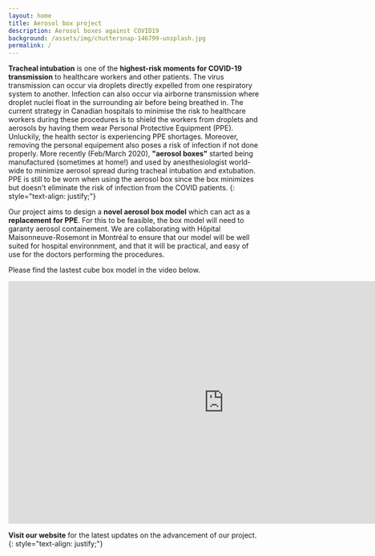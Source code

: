 ```yaml
---
layout: home
title: Aerosol box project
description: Aerosol boxes against COVID19
background: /assets/img/chuttersnap-146799-unsplash.jpg
permalink: /
---
```


**Tracheal intubation** is one of the **highest-risk moments for COVID-19 transmission** to healthcare workers and other patients. The virus transmission can occur via droplets directly expelled from one respiratory system to another. Infection can also occur via airborne transmission where droplet nuclei float in the surrounding air before being breathed in. The current strategy in Canadian hospitals to minimise the risk to healthcare workers during these procedures is to shield the workers from droplets and aerosols by having them wear Personal Protective Equipment (PPE). Unluckily, the health sector is experiencing PPE shortages. Moreover, removing the personal equipement also poses a risk of infection if not done properly. More recently (Feb/March 2020), **"aerosol boxes"** started being manufactured (sometimes at home!) and used by anesthesiologist world-wide to minimize aerosol spread during tracheal intubation and extubation. PPE is still to be worn when using the aerosol box since the box minimizes but doesn't eliminate the risk of infection from the COVID patients.
{: style="text-align: justify;"}

Our project aims to design a **novel aerosol box model** which can act as a **replacement for PPE**. For this to be feasible, the box model will need to garanty aerosol containement. We are collaborating with Hôpital Maisonneuve-Rosemont in Montréal to ensure that our model will be well suited for hospital environnment, and that it will be practical, and easy of use for the doctors performing the procedures. 

Please find the lastest cube box model in the video below.
<iframe width="860" height="484" src="https://www.youtube.com/embed/1wCNkO-IgIw" frameborder="0" allow="accelerometer; autoplay; clipboard-write; encrypted-media; gyroscope; picture-in-picture" allowfullscreen></iframe>

**Visit our website** for the latest updates on the advancement of our project. 
{: style="text-align: justify;"}